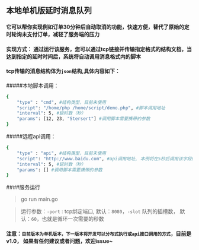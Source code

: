 ## 本地单机版延时消息队列

#### 它可以帮你实现例如订单30分钟后自动取消的功能，快速方便，替代了原始的定时轮询未支付订单，减轻了服务端的压力

#### 实现方式： 通过运行该服务，您可以通过tcp链接并传输指定格式的结构文档，当达到指定的延时时间后，系统将自动调用消息格式内的脚本

#### tcp传输的消息结构体为`json`结构,具体内容如下：
#####本地脚本调用：
```bash
{
	"type" : "cmd", #结构类型，目前未使用
	"script": "/home/php /home/script/demo.php", #脚本调用地址
	"interval": 5, #延时数（秒）
	"params": [12, 23, "Stersert"] #调用脚本需要携带的参数
}
```
#####远程api调用：
```bash
{
	"type" : "api", #结构类型，目前未使用
	"script": "http://www.baidu.com", #api调用地址, 本例将在5秒后调用该字段的远程api地址
	"interval": 5, #延时数（秒）
	"params": [] #调用脚本需要携带的参数
}
```

####服务运行
> go run main.go

> 运行参数：`-port` : tcp绑定端口, 默认：`8080`，`-slot` 队列的插槽数， 默认：`60`，也就是循环一次需要的秒数

#### 注意：`目前版本为单机版本，下一版本将开发可以分布式执行或api接口调用的方式`，目前是v1.0， 如果有任何建议或者问题，欢迎issue~